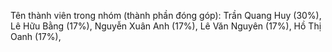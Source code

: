 Tên thành viên trong nhóm (thành phần đóng góp):
Trần Quang Huy (30%),
Lê Hữu Bằng (17%),
Nguyễn Xuân Anh (17%),
Lê Văn Nguyên (17%),
Hồ Thị Oanh (17%),
